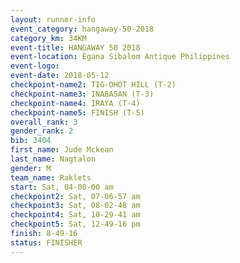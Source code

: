 ```yaml
---
layout: runner-info 
event_category: hangaway-50-2018 
category_km: 34KM 
event-title: HANGAWAY 50 2018 
event-location: Egana Sibalom Antique Philippines 
event-logo: 
event-date: 2018-05-12 
checkpoint-name2: TIG-OHOT HILL (T-2) 
checkpoint-name3: INABASAN (T-3) 
checkpoint-name4: IRAYA (T-4) 
checkpoint-name5: FINISH (T-5) 
overall_rank: 3
gender_rank: 2
bib: 3404
first_name: Jude Mckean
last_name: Nagtalon
gender: M
team_name: Raklets
start: Sat, 04-00-00 am
checkpoint2: Sat, 07-06-57 am
checkpoint3: Sat, 08-02-48 am
checkpoint4: Sat, 10-29-41 am
checkpoint5: Sat, 12-49-16 pm
finish: 8-49-16
status: FINISHER
---
```

